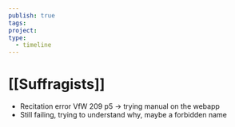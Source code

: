 ```yaml
---
publish: true
tags: 
project: 
type:
  - timeline
---
```

# [[Suffragists]]
- Recitation error VfW 209 p5 -> trying manual on the webapp
- Still failing, trying to understand why, maybe a forbidden name